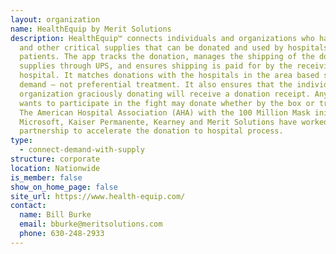 ```yaml
---
layout: organization
name: HealthEquip by Merit Solutions
description: HealthEquip™ connects individuals and organizations who have PPE
  and other critical supplies that can be donated and used by hospitals treating
  patients. The app tracks the donation, manages the shipping of the donated
  supplies through UPS, and ensures shipping is paid for by the receiving
  hospital. It matches donations with the hospitals in the area based solely on
  demand – not preferential treatment. It also ensures that the individual or
  organization graciously donating will receive a donation receipt. Anyone who
  wants to participate in the fight may donate whether by the box or truckload.
  The American Hospital Association (AHA) with the 100 Million Mask initiative,
  Microsoft, Kaiser Permanente, Kearney and Merit Solutions have worked in
  partnership to accelerate the donation to hospital process.
type:
  - connect-demand-with-supply
structure: corporate
location: Nationwide
is_member: false
show_on_home_page: false
site_url: https://www.health-equip.com/
contact:
  name: Bill Burke
  email: bburke@meritsolutions.com
  phone: 630-248-2933
---
```

